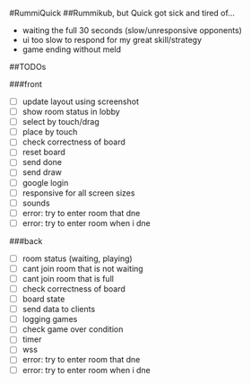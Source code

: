 #RummiQuick
##Rummikub, but Quick
got sick and tired of...
- waiting the full 30 seconds (slow/unresponsive opponents)
- ui too slow to respond for my great skill/strategy
- game ending without meld

##TODOs

###front
- [ ] update layout using screenshot
- [ ] show room status in lobby
- [ ] select by touch/drag
- [ ] place by touch
- [ ] check correctness of board
- [ ] reset board
- [ ] send done
- [ ] send draw
- [ ] google login
- [ ] responsive for all screen sizes
- [ ] sounds
- [ ] error: try to enter room that dne
- [ ] error: try to enter room when i dne

###back
- [ ] room status (waiting, playing)
- [ ] cant join room that is not waiting
- [ ] cant join room that is full
- [ ] check correctness of board
- [ ] board state
- [ ] send data to clients
- [ ] logging games
- [ ] check game over condition
- [ ] timer
- [ ] wss
- [ ] error: try to enter room that dne
- [ ] error: try to enter room when i dne